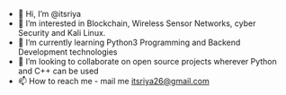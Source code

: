 - 👋 Hi, I’m @itsriya
- 👀 I’m interested in Blockchain, Wireless Sensor Networks, cyber Security and Kali Linux.
- 🌱 I’m currently learning  Python3 Programming and Backend Development technologies 
- 💞️ I’m looking to collaborate on open source projects wherever Python  and C++ can be used
- 📫 How to reach me - mail me itsriya26@gmail.com

<!---
itsriya/itsriya is a ✨ special ✨ repository because its `README.md` (this file) appears on your GitHub profile.
You can click the Preview link to take a look at your changes.
--->
